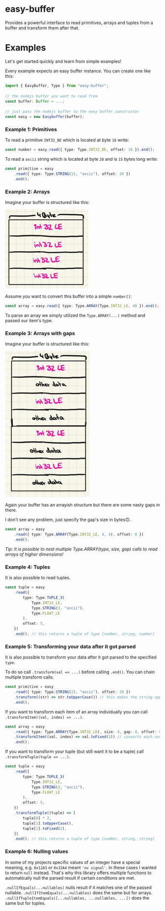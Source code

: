 # easy-buffer

Provides a powerful interface to read primitives, arrays and tuples from a buffer and transform them after that.

# Examples

Let's get started quickly and learn from simple examples!

Every example expects an easy buffer instance. You can create one like this:

```ts
import { EasyBuffer, Type } from "easy-buffer";

// the nodejs buffer you want to read from
const buffer: Buffer = ...;

// just pass the nodejs buffer to the easy buffer constructor
const easy = new Easybuffer(buffer);
```

### Example 1: Primitives

To read a primitive `INT32_BE` which is located at byte `16` write:

```ts
const number = easy.read({ type: Type.INT32_BE, offset: 16 }).end();
```

To read a `ascii` string which is located at byte `20` and is `15` bytes long write:

```ts
const primitive = easy
    .read({ type: Type.STRING(15, "ascii"), offset: 20 })
    .end();
```

### Example 2: Arrays

Imagine your buffer is structured like this:

![](./screenshots/2.jpg)

Assume you want to convert this buffer into a simple `number[]`:

```ts
const array = easy.read({ type: Type.ARRAY(Type.INT32_LE, 4) }).end();
```

To parse an array we simply utilized the `Type.ARRAY(...)` method and passed our item's type.

### Example 3: Arrays with gaps

Imagine your buffer is structured like this:

![](./screenshots/3.jpg)

Again your buffer has an arrayish structure but there are some nasty gaps in there.

I don't see any problem, just specify the gap's size in bytes🙃.

```ts
const array = easy
    .read({ type: Type.ARRAY(Type.INT32_LE, 4, 4), offset: 0 })
    .end();
```

_Tip: It is possible to nest multiple Type.ARRAY(type, size, gap) calls to read arrays of higher dimensions!_

### Example 4: Tuples

It is also possible to read tuples.

```ts
const tuple = easy
    .read({
        type: Type.TUPLE_3(
            Type.INT32_LE,
            Type.STRING(3, "ascii"),
            Type.FLOAT_LE
        ),
        offset: 5,
    })
    .end(); // this returns a tuple of type [number, string, number]
```

### Example 5: Transforming your data after it got parsed

It is also possible to transform your data after it got parsed to the specified `type`.

To do so call `.transform(val => ...)` before calling `.end()`. You can chain multiple transform calls.

```ts
const primitive = easy
    .read({ type: Type.STRING(15, "ascii"), offset: 20 })
    .transform((str) => str.toUpperCase()) // this makes the string uppercase
    .end();
```

If you want to transform each item of an array individually you can call `.transformItem((val, index) => ...)`.

```ts
const array = easy
    .read({ type: Type.ARRAY(Type.INT32_LE), size: 4, gap: 4, offset: 0 })
    .transformItem((val, index) => val.toFixed(2)) // converts each number to string
    .end();
```

If you want to transform your tuple (but still want it to be a tuple) call `.transformTuple(tuple => ...)`.

```ts
const tuple = easy
    .read({
        type: Type.TUPLE_3(
            Type.INT32_LE,
            Type.STRING(3, "ascii"),
            Type.FLOAT_LE
        ),
        offset: 5,
    })
    .transformTuple((tuple) => [
        tuple[0] * 2,
        tuple[1].toUpperCase(),
        tuple[2].toFixed(2),
    ])
    .end(); // this returns a tuple of type [number, string, string]
```

### Example 6: Nulling values

In some of my projects specific values of an integer have a special meaning, e.g. `0x12A3` or `0x32A4` meant `'no signal'`. In these cases I wanted to return `null` instead. That's why this library offers multiple functions to automatically null the parsed result if certain conditions are met.

`.nullIfEquals(...nullables)` nulls result if it matches one of the passed nullable.
`.nullIfItemEquals(...nullables)` does the same but for arrays.
`.nullIfTupleItemEquals([...nullables, ...nullables, ...])` does the same but for tuples.
